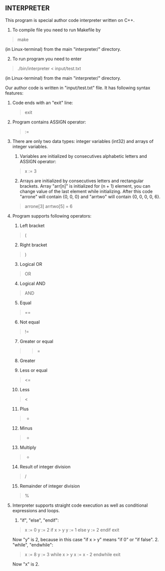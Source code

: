 ## INTERPRETER
This program is special author code interpreter written on C++.
1. To compile file you need to run Makefile by
> make

(in Linux-terminal) from the main "interpreter/" directory.

2. To run program you need to enter
> ./bin/interpreter < input/test.txt

(in Linux-terminal) from the main "interpreter/" directory.

Our author code is written in "input/test.txt" file. It has following syntax features:
1) Code ends with an "exit" line:
    > exit
1) Program contains ASSIGN operator:
    > :=
2) There are only two data types: integer variables (int32) and arrays of integer variables.
    1. Variables are initialized by consecutives alphabetic letters and ASSIGN operator:
    > x := 3
    2. Arrays are initialized by consecutives letters and rectangular brackets. Array "arr[n]" is initialized for (n + 1) element, you can change value of the last element while initializing. After this code "arrone" will contain {0, 0, 0} and "arrtwo" will contain {0, 0, 0, 0, 6}.
  
    > arrone[3]
    > arrtwo[5] = 6

3) Program supports following operators:
    
    1. Left bracket
    
    > (
    
    2. Right bracket
    
    > )
    
    3. Logical OR
    
    > OR
    
    4. Logical AND
    
    > AND
    
    5. Equal
    
    > ==
    
    6. Not equal
    
    > !=
    
    7. Greater or equal
    
    > >=
    
    8. Greater
    
    > >
    
    9. Less or equal
    
    > <=
    
    10. Less
    
    > <
    
    11. Plus
    
    > +
    
    12. Minus
    
    > -
    
    13. Multiply
    
    > *
    
    14. Result of integer division
    
    > /
    
    15. Remainder of integer division
    
    > %
    
4) Interpreter supports straight code execution as well as conditional expressions and loops.
    1. "if", "else", "endif":
    > x := 0
    > y := 2
    > if x > y
    >     y := 1
    > else
    >     y := 2
    > endif
    > exit
    
    Now "y" is 2, because in this case "if x > y" means "if 0" or "if false".
    2. "while", "endwhile":
    > x := 8
    > y := 3
    > while x > y
    >     x := x - 2
    > endwhile
    > exit
    
    Now "x" is 2.
